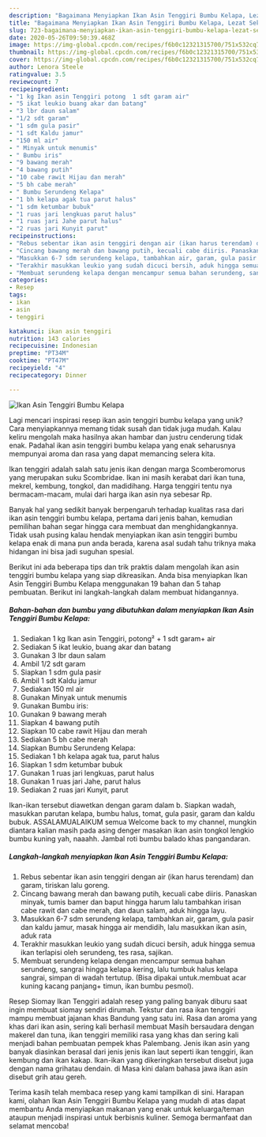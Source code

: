 ```yaml
---
description: "Bagaimana Menyiapkan Ikan Asin Tenggiri Bumbu Kelapa, Lezat Sekali"
title: "Bagaimana Menyiapkan Ikan Asin Tenggiri Bumbu Kelapa, Lezat Sekali"
slug: 723-bagaimana-menyiapkan-ikan-asin-tenggiri-bumbu-kelapa-lezat-sekali
date: 2020-05-26T09:50:39.468Z
image: https://img-global.cpcdn.com/recipes/f6b0c12321315700/751x532cq70/ikan-asin-tenggiri-bumbu-kelapa-foto-resep-utama.jpg
thumbnail: https://img-global.cpcdn.com/recipes/f6b0c12321315700/751x532cq70/ikan-asin-tenggiri-bumbu-kelapa-foto-resep-utama.jpg
cover: https://img-global.cpcdn.com/recipes/f6b0c12321315700/751x532cq70/ikan-asin-tenggiri-bumbu-kelapa-foto-resep-utama.jpg
author: Lenora Steele
ratingvalue: 3.5
reviewcount: 7
recipeingredient:
- "1 kg Ikan asin Tenggiri potong  1 sdt garam air"
- "5 ikat leukio buang akar dan batang"
- "3 lbr daun salam"
- "1/2 sdt garam"
- "1 sdm gula pasir"
- "1 sdt Kaldu jamur"
- "150 ml air"
- " Minyak untuk menumis"
- " Bumbu iris"
- "9 bawang merah"
- "4 bawang putih"
- "10 cabe rawit Hijau dan merah"
- "5 bh cabe merah"
- " Bumbu Serundeng Kelapa"
- "1 bh kelapa agak tua parut halus"
- "1 sdm ketumbar bubuk"
- "1 ruas jari lengkuas parut halus"
- "1 ruas jari Jahe parut halus"
- "2 ruas jari Kunyit parut"
recipeinstructions:
- "Rebus sebentar ikan asin tenggiri dengan air (ikan harus terendam) dan garam, tiriskan lalu goreng."
- "Cincang bawang merah dan bawang putih, kecuali cabe diiris. Panaskan minyak, tumis bamer dan baput hingga harum lalu tambahkan irisan cabe rawit dan cabe merah, dan daun salam, aduk hingga layu."
- "Masukkan 6-7 sdm serundeng kelapa, tambahkan air, garam, gula pasir dan kaldu jamur, masak hingga air mendidih, lalu masukkan ikan asin, aduk rata"
- "Terakhir masukkan leukio yang sudah dicuci bersih, aduk hingga semua ikan terlapisi oleh serundeng, tes rasa, sajikan."
- "Membuat serundeng kelapa dengan mencampur semua bahan serundeng, sangrai hingga kelapa kering, lalu tumbuk halus kelapa sangrai, simpan di wadah tertutup. (Bisa dipakai untuk.membuat acar kuning kacang panjang+ timun, ikan bumbu pesmol)."
categories:
- Resep
tags:
- ikan
- asin
- tenggiri

katakunci: ikan asin tenggiri 
nutrition: 143 calories
recipecuisine: Indonesian
preptime: "PT34M"
cooktime: "PT47M"
recipeyield: "4"
recipecategory: Dinner

---
```



![Ikan Asin Tenggiri Bumbu Kelapa](https://img-global.cpcdn.com/recipes/f6b0c12321315700/751x532cq70/ikan-asin-tenggiri-bumbu-kelapa-foto-resep-utama.jpg)

Lagi mencari inspirasi resep ikan asin tenggiri bumbu kelapa yang unik? Cara menyiapkannya memang tidak susah dan tidak juga mudah. Kalau keliru mengolah maka hasilnya akan hambar dan justru cenderung tidak enak. Padahal ikan asin tenggiri bumbu kelapa yang enak seharusnya mempunyai aroma dan rasa yang dapat memancing selera kita.

Ikan tenggiri adalah salah satu jenis ikan dengan marga Scomberomorus yang merupakan suku Scombridae. Ikan ini masih kerabat dari ikan tuna, mekrel, kembung, tongkol, dan madidihang. Harga tenggiri tentu nya bermacam-macam, mulai dari harga ikan asin nya sebesar Rp.

Banyak hal yang sedikit banyak berpengaruh terhadap kualitas rasa dari ikan asin tenggiri bumbu kelapa, pertama dari jenis bahan, kemudian pemilihan bahan segar hingga cara membuat dan menghidangkannya. Tidak usah pusing kalau hendak menyiapkan ikan asin tenggiri bumbu kelapa enak di mana pun anda berada, karena asal sudah tahu triknya maka hidangan ini bisa jadi suguhan spesial.


Berikut ini ada beberapa tips dan trik praktis dalam mengolah ikan asin tenggiri bumbu kelapa yang siap dikreasikan. Anda bisa menyiapkan Ikan Asin Tenggiri Bumbu Kelapa menggunakan 19 bahan dan 5 tahap pembuatan. Berikut ini langkah-langkah dalam membuat hidangannya.

<!--inarticleads1-->

##### Bahan-bahan dan bumbu yang dibutuhkan dalam menyiapkan Ikan Asin Tenggiri Bumbu Kelapa:

1. Sediakan 1 kg Ikan asin Tenggiri, potong² + 1 sdt garam+ air
1. Sediakan 5 ikat leukio, buang akar dan batang
1. Gunakan 3 lbr daun salam
1. Ambil 1/2 sdt garam
1. Siapkan 1 sdm gula pasir
1. Ambil 1 sdt Kaldu jamur
1. Sediakan 150 ml air
1. Gunakan  Minyak untuk menumis
1. Gunakan  Bumbu iris:
1. Gunakan 9 bawang merah
1. Siapkan 4 bawang putih
1. Siapkan 10 cabe rawit Hijau dan merah
1. Sediakan 5 bh cabe merah
1. Siapkan  Bumbu Serundeng Kelapa:
1. Sediakan 1 bh kelapa agak tua, parut halus
1. Siapkan 1 sdm ketumbar bubuk
1. Gunakan 1 ruas jari lengkuas, parut halus
1. Gunakan 1 ruas jari Jahe, parut halus
1. Sediakan 2 ruas jari Kunyit, parut


Ikan-ikan tersebut diawetkan dengan garam dalam b. Siapkan wadah, masukkan parutan kelapa, bumbu halus, tomat, gula pasir, garam dan kaldu bubuk. ASSALAMUALAIKUM semua Welcome back to my channel, mungkin diantara kalian masih pada asing denger masakan ikan asin tongkol lengkio bumbu kuning yah, naaahh. Jambal roti bumbu balado khas pangandaran. 

<!--inarticleads2-->

##### Langkah-langkah menyiapkan Ikan Asin Tenggiri Bumbu Kelapa:

1. Rebus sebentar ikan asin tenggiri dengan air (ikan harus terendam) dan garam, tiriskan lalu goreng.
1. Cincang bawang merah dan bawang putih, kecuali cabe diiris. Panaskan minyak, tumis bamer dan baput hingga harum lalu tambahkan irisan cabe rawit dan cabe merah, dan daun salam, aduk hingga layu.
1. Masukkan 6-7 sdm serundeng kelapa, tambahkan air, garam, gula pasir dan kaldu jamur, masak hingga air mendidih, lalu masukkan ikan asin, aduk rata
1. Terakhir masukkan leukio yang sudah dicuci bersih, aduk hingga semua ikan terlapisi oleh serundeng, tes rasa, sajikan.
1. Membuat serundeng kelapa dengan mencampur semua bahan serundeng, sangrai hingga kelapa kering, lalu tumbuk halus kelapa sangrai, simpan di wadah tertutup. (Bisa dipakai untuk.membuat acar kuning kacang panjang+ timun, ikan bumbu pesmol).


Resep Siomay Ikan Tenggiri adalah resep yang paling banyak diburu saat ingin membuat siomay sendiri dirumah. Tekstur dan rasa ikan tenggiri mampu membuat jajanan khas Bandung yang satu ini. Rasa dan aroma yang khas dari ikan asin, sering kali berhasil membuat Masih bersaudara dengan makerel dan tuna, ikan tenggiri memiliki rasa yang khas dan sering kali menjadi bahan pembuatan pempek khas Palembang. Jenis ikan asin yang banyak diasinkan berasal dari jenis jenis ikan laut seperti ikan tenggiri, ikan kembung dan ikan kakap. Ikan-ikan yang dikeringkan tersebut disebut juga dengan nama grihatau dendain. di Masa kini dalam bahasa jawa ikan asin disebut grih atau gereh. 

Terima kasih telah membaca resep yang kami tampilkan di sini. Harapan kami, olahan Ikan Asin Tenggiri Bumbu Kelapa yang mudah di atas dapat membantu Anda menyiapkan makanan yang enak untuk keluarga/teman ataupun menjadi inspirasi untuk berbisnis kuliner. Semoga bermanfaat dan selamat mencoba!
